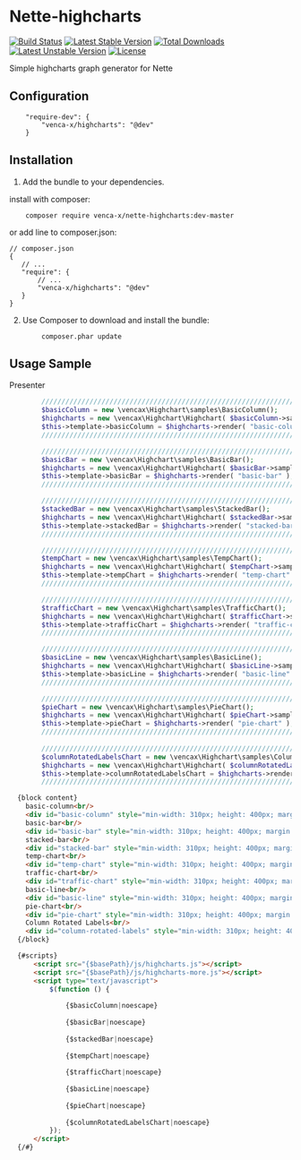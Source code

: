 Nette-highcharts
===============
[![Build Status](https://travis-ci.org/venca-x/nette-highcharts.svg)](https://travis-ci.org/venca-x/nette-highcharts) 
[![Latest Stable Version](https://poser.pugx.org/venca-x/nette-highcharts/v/stable.svg)](https://packagist.org/packages/venca-x/nette-highcharts) 
[![Total Downloads](https://poser.pugx.org/venca-x/nette-highcharts/downloads.svg)](https://packagist.org/packages/venca-x/nette-highcharts) 
[![Latest Unstable Version](https://poser.pugx.org/venca-x/nette-highcharts/v/unstable.svg)](https://packagist.org/packages/venca-x/nette-highcharts) 
[![License](https://poser.pugx.org/venca-x/nette-highcharts/license.svg)](https://packagist.org/packages/venca-x/nette-highcharts)

Simple highcharts graph generator for Nette

Configuration
-------------
```
	"require-dev": {
		"venca-x/highcharts": "@dev"
	}
```

Installation
------------

 1. Add the bundle to your dependencies.

install with composer:
```
    composer require venca-x/nette-highcharts:dev-master
```

or add line to composer.json:
```
// composer.json
{
   // ...
   "require": {
       // ...
       "venca-x/highcharts": "@dev"
   }
}
```

 2. Use Composer to download and install the bundle:
```
        composer.phar update
```


Usage Sample
-------------
Presenter
```php
        ////////////////////////////////////////////////////////////////////////     
        $basicColumn = new \vencax\Highchart\samples\BasicColumn();        
        $highcharts = new \vencax\Highchart\Highchart( $basicColumn->sample() );
        $this->template->basicColumn = $highcharts->render( "basic-column" );
        ////////////////////////////////////////////////////////////////////////  

        ////////////////////////////////////////////////////////////////////////
        $basicBar = new \vencax\Highchart\samples\BasicBar();
        $highcharts = new \vencax\Highchart\Highchart( $basicBar->sample() );
        $this->template->basicBar = $highcharts->render( "basic-bar" );
        ////////////////////////////////////////////////////////////////////////

        ////////////////////////////////////////////////////////////////////////
        $stackedBar = new \vencax\Highchart\samples\StackedBar();
        $highcharts = new \vencax\Highchart\Highchart( $stackedBar->sample() );
        $this->template->stackedBar = $highcharts->render( "stacked-bar" );
        ////////////////////////////////////////////////////////////////////////

        ////////////////////////////////////////////////////////////////////////
        $tempChart = new \vencax\Highchart\samples\TempChart();
        $highcharts = new \vencax\Highchart\Highchart( $tempChart->sample() );
        $this->template->tempChart = $highcharts->render( "temp-chart" );
        ////////////////////////////////////////////////////////////////////////        

        ////////////////////////////////////////////////////////////////////////
        $trafficChart = new \vencax\Highchart\samples\TrafficChart();
        $highcharts = new \vencax\Highchart\Highchart( $trafficChart->sample() );
        $this->template->trafficChart = $highcharts->render( "traffic-chart" );
        ////////////////////////////////////////////////////////////////////////          

        ////////////////////////////////////////////////////////////////////////
        $basicLine = new \vencax\Highchart\samples\BasicLine();
        $highcharts = new \vencax\Highchart\Highchart( $basicLine->sample() );
        $this->template->basicLine = $highcharts->render( "basic-line" );
        ////////////////////////////////////////////////////////////////////////          

        ////////////////////////////////////////////////////////////////////////
        $pieChart = new \vencax\Highchart\samples\PieChart();
        $highcharts = new \vencax\Highchart\Highchart( $pieChart->sample() );
        $this->template->pieChart = $highcharts->render( "pie-chart" );
        ////////////////////////////////////////////////////////////////////////  
		
        ////////////////////////////////////////////////////////////////////////
        $columnRotatedLabelsChart = new \vencax\Highchart\samples\ColumnRotatedLabels();
        $highcharts = new \vencax\Highchart\Highchart( $columnRotatedLabelsChart->sample() );
        $this->template->columnRotatedLabelsChart = $highcharts->render( "column-rotated-labels" );
        ////////////////////////////////////////////////////////////////////////  		
```
```html
  {block content}  
    basic-column<br/>
    <div id="basic-column" style="min-width: 310px; height: 400px; margin: 0 auto"></div><br/>
    basic-bar<br/>
    <div id="basic-bar" style="min-width: 310px; height: 400px; margin: 0 auto"></div><br/>
    stacked-bar<br/>
    <div id="stacked-bar" style="min-width: 310px; height: 400px; margin: 0 auto"></div><br/>
    temp-chart<br/>
    <div id="temp-chart" style="min-width: 310px; height: 400px; margin: 0 auto"></div><br/>
    traffic-chart<br/>
    <div id="traffic-chart" style="min-width: 310px; height: 400px; margin: 0 auto"></div><br/>
    basic-line<br/>
    <div id="basic-line" style="min-width: 310px; height: 400px; margin: 0 auto"></div><br/>
    pie-chart<br/>
    <div id="pie-chart" style="min-width: 310px; height: 400px; margin: 0 auto"></div>	
	Column Rotated Labels<br/>
    <div id="column-rotated-labels" style="min-width: 310px; height: 400px; margin: 0 auto"></div>
  {/block}

  {#scripts}
      <script src="{$basePath}/js/highcharts.js"></script>
      <script src="{$basePath}/js/highcharts-more.js"></script>
      <script type="text/javascript">
          $(function () {
              
              {$basicColumn|noescape}
                      
              {$basicBar|noescape}
                      
              {$stackedBar|noescape}
                                                      
              {$tempChart|noescape}
              
              {$trafficChart|noescape}
                      
              {$basicLine|noescape}
                      
              {$pieChart|noescape}
			  
              {$columnRotatedLabelsChart|noescape}
          });
      </script>
  {/#} 
```
